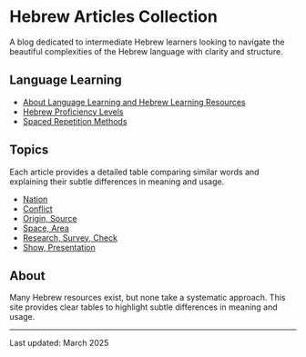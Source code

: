 # Hebrew Articles Collection

A blog dedicated to intermediate Hebrew learners looking to navigate the beautiful complexities of the Hebrew language with clarity and structure.

## Language Learning
- [About Language Learning and Hebrew Learning Resources](/etc/about-language-learnig.md)
- [Hebrew Proficiency Levels](/etc/hebrew-proficiency-levels.md)
- [Spaced Repetition Methods](/etc/spaced-repetition-methods.md)

## Topics
Each article provides a detailed table comparing similar words and explaining their subtle differences in meaning and usage.
- [Nation](/topic/nation.md)
- [Conflict](/topic/dispute-conflict.md)
- [Origin, Source](/topic/origin-source.md)
- [Space, Area](/topic/space-area.md)
- [Research, Survey, Check](/topic/research-survey-check.md)
- [Show, Presentation](/topic/show-presentation.md)

## About
Many Hebrew resources exist, but none take a systematic approach. This site provides clear tables to highlight subtle differences in meaning and usage.

---

Last updated: March 2025
